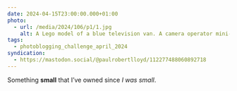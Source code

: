 ```yaml
---
date: 2024-04-15T23:00:00.000+01:00
photo:
  - url: /media/2024/106/p1/1.jpg
    alt: A Lego model of a blue television van. A camera operator mini-fig is stood in front of the van with his camera.
tags:
  - photoblogging_challenge_april_2024
syndication:
  - https://mastodon.social/@paulrobertlloyd/112277488060892718
---
```


Something **small** that I’ve owned since _I was small_.
